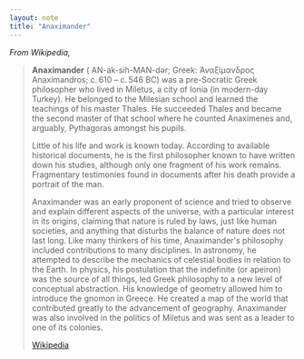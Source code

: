 ```yaml
---
layout: note
title: "Anaximander"
---
```


*From Wikipedia,*

> **Anaximander** ( AN-ak-sih-MAN-dər; Greek: Ἀναξίμανδρος Anaximandros; c. 610 – c. 546 BC) was a pre-Socratic Greek philosopher who lived in Miletus, a city of Ionia (in modern-day Turkey). He belonged to the Milesian school and learned the teachings of his master Thales. He succeeded Thales and became the second master of that school where he counted Anaximenes and, arguably, Pythagoras amongst his pupils.
>
> Little of his life and work is known today. According to available historical documents, he is the first philosopher known to have written down his studies, although only one fragment of his work remains. Fragmentary testimonies found in documents after his death provide a portrait of the man.
>
> Anaximander was an early proponent of science and tried to observe and explain different aspects of the universe, with a particular interest in its origins, claiming that nature is ruled by laws, just like human societies, and anything that disturbs the balance of nature does not last long. Like many thinkers of his time, Anaximander's philosophy included contributions to many disciplines. In astronomy, he attempted to describe the mechanics of celestial bodies in relation to the Earth. In physics, his postulation that the indefinite (or apeiron) was the source of all things, led Greek philosophy to a new level of conceptual abstraction. His knowledge of geometry allowed him to introduce the gnomon in Greece. He created a map of the world that contributed greatly to the advancement of geography. Anaximander was also involved in the politics of Miletus and was sent as a leader to one of its colonies.
>
> [Wikipedia](https://en.wikipedia.org/wiki/Anaximander)